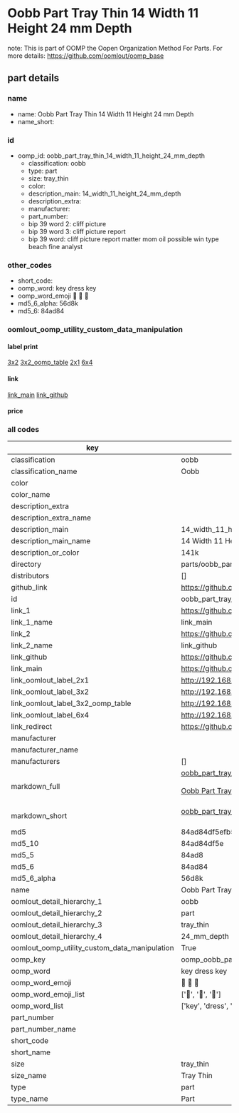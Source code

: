 # Oobb Part Tray Thin 14 Width 11 Height 24 mm Depth  

note: This is part of OOMP the Oopen Organization Method For Parts. For more details: https://github.com/oomlout/oomp_base

##  part details
  







### name
* name: Oobb Part Tray Thin 14 Width 11 Height 24 mm Depth
* name_short: 
### id
* oomp_id: oobb_part_tray_thin_14_width_11_height_24_mm_depth
  * classification: oobb
  * type: part
  * size: tray_thin
  * color: 
  * description_main: 14_width_11_height_24_mm_depth
  * description_extra: 
  * manufacturer: 
  * part_number: 
  * bip 39 word 2: cliff picture
  * bip 39 word 3: cliff picture report
  * bip 39 word: cliff picture report matter mom oil possible win type beach fine analyst

### other_codes
* short_code: 
* oomp_word: key dress key
* oomp_word_emoji :key: :dress: :key:
* md5_6_alpha: 56d8k
* md5_6: 84ad84






### oomlout_oomp_utility_custom_data_manipulation
#### label print
[3x2](http://192.168.1.245:1112/?label=oomp%2056d8k)
[3x2_oomp_table](http://192.168.1.108:1112/?label=oomp%2056d8k)
[2x1](http://192.168.1.242:1112/?label=oomp%2056d8k)
[6x4](http://192.168.1.55:1112/?label=oomp%2056d8k)    

#### link

[link_main](https://github.com/oomlout/oomlout_oomp_version_1_messy/tree/main/parts/oobb_part_tray_thin_14_width_11_height_24_mm_depth) [link_github](https://github.com/oomlout/oomlout_oomp_version_1_messy/tree/main/parts/oobb_part_tray_thin_14_width_11_height_24_mm_depth)                             

#### price







### all codes 
| key | value |  
| --- | --- |  
| classification | oobb |  
| classification_name | Oobb |  
| color |  |  
| color_name |  |  
| description_extra |  |  
| description_extra_name |  |  
| description_main | 14_width_11_height_24_mm_depth |  
| description_main_name | 14 Width 11 Height 24 mm Depth |  
| description_or_color | 141k |  
| directory | parts/oobb_part_tray_thin_14_width_11_height_24_mm_depth |  
| distributors | [] |  
| github_link | https://github.com/oomlout/oomlout_oomp_part_src/tree/main/parts/oobb_part_tray_thin_14_width_11_height_24_mm_depth |  
| id | oobb_part_tray_thin_14_width_11_height_24_mm_depth |  
| link_1 | https://github.com/oomlout/oomlout_oomp_version_1_messy/tree/main/parts/oobb_part_tray_thin_14_width_11_height_24_mm_depth |  
| link_1_name | link_main |  
| link_2 | https://github.com/oomlout/oomlout_oomp_version_1_messy/tree/main/parts/oobb_part_tray_thin_14_width_11_height_24_mm_depth |  
| link_2_name | link_github |  
| link_github | https://github.com/oomlout/oomlout_oomp_version_1_messy/tree/main/parts/oobb_part_tray_thin_14_width_11_height_24_mm_depth |  
| link_main | https://github.com/oomlout/oomlout_oomp_version_1_messy/tree/main/parts/oobb_part_tray_thin_14_width_11_height_24_mm_depth |  
| link_oomlout_label_2x1 | http://192.168.1.242:1112/?label=oomp%2056d8k |  
| link_oomlout_label_3x2 | http://192.168.1.245:1112/?label=oomp%2056d8k |  
| link_oomlout_label_3x2_oomp_table | http://192.168.1.108:1112/?label=oomp%2056d8k |  
| link_oomlout_label_6x4 | http://192.168.1.55:1112/?label=oomp%2056d8k |  
| link_redirect | https://github.com/oomlout/oomlout_oomp_version_1_messy/tree/main/parts/oobb_part_tray_thin_14_width_11_height_24_mm_depth |  
| manufacturer |  |  
| manufacturer_name |  |  
| manufacturers | [] |  
| markdown_full | [oobb_part_tray_thin_14_width_11_height_24_mm_depth](none)<br>[](none)<br>[Oobb Part Tray Thin 14 Width 11 Height 24 Mm Depth](none)<br><br> |  
| markdown_short | [oobb_part_tray_thin_14_width_11_height_24_mm_depth](none)<br><br> |  
| md5 | 84ad84df5efb5512674768956de91157 |  
| md5_10 | 84ad84df5e |  
| md5_5 | 84ad8 |  
| md5_6 | 84ad84 |  
| md5_6_alpha | 56d8k |  
| name | Oobb Part Tray Thin 14 Width 11 Height 24 mm Depth |  
| oomlout_detail_hierarchy_1 | oobb |  
| oomlout_detail_hierarchy_2 | part |  
| oomlout_detail_hierarchy_3 | tray_thin |  
| oomlout_detail_hierarchy_4 | 24_mm_depth |  
| oomlout_oomp_utility_custom_data_manipulation | True |  
| oomp_key | oomp_oobb_part_tray_thin_14_width_11_height_24_mm_depth |  
| oomp_word | key dress key |  
| oomp_word_emoji | :key: :dress: :key: |  
| oomp_word_emoji_list | [':key:', ':dress:', ':key:'] |  
| oomp_word_list | ['key', 'dress', 'key'] |  
| part_number |  |  
| part_number_name |  |  
| short_code |  |  
| short_name |  |  
| size | tray_thin |  
| size_name | Tray Thin |  
| type | part |  
| type_name | Part |  
